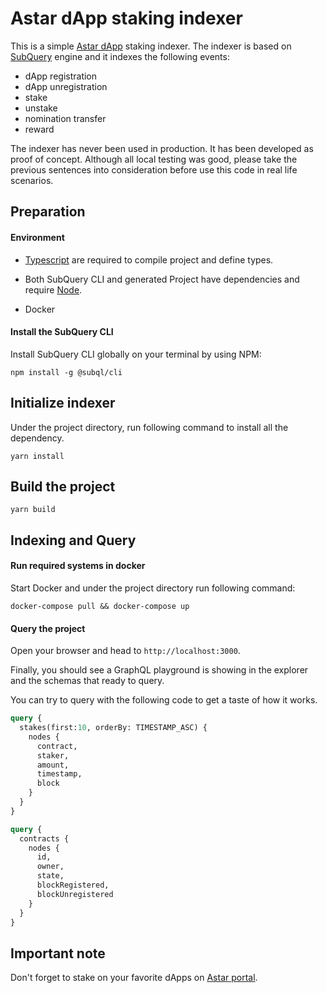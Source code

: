 # Astar dApp staking indexer

This is a simple [Astar dApp](https://docs.astar.network/docs/dapp-staking/) staking indexer. The indexer is based on [SubQuery](https://academy.subquery.network/) engine and it indexes the following events:
  - dApp registration
  - dApp unregistration
  - stake
  - unstake
  - nomination transfer
  - reward

The indexer has never been used in production. It has been developed as proof of concept. Although all local testing was good, please take the previous sentences into consideration before use this code in real life scenarios.

## Preparation

#### Environment

- [Typescript](https://www.typescriptlang.org/) are required to compile project and define types.  

- Both SubQuery CLI and generated Project have dependencies and require [Node](https://nodejs.org/en/).
- Docker
     

#### Install the SubQuery CLI

Install SubQuery CLI globally on your terminal by using NPM:

```
npm install -g @subql/cli
```

## Initialize indexer

Under the project directory, run following command to install all the dependency.
```
yarn install
```

## Build the project

```
yarn build
```

## Indexing and Query

#### Run required systems in docker

Start Docker and under the project directory run following command:

```
docker-compose pull && docker-compose up
```
#### Query the project

Open your browser and head to `http://localhost:3000`.

Finally, you should see a GraphQL playground is showing in the explorer and the schemas that ready to query.

You can try to query with the following code to get a taste of how it works.

````graphql
query {
  stakes(first:10, orderBy: TIMESTAMP_ASC) {
    nodes {
      contract,
      staker,
      amount,
      timestamp,
      block
    }
  }
}
````

````graphql
query {
  contracts {
    nodes {
      id,
      owner,
      state,
      blockRegistered,
      blockUnregistered
    }
  }
}
````

## Important note

Don't forget to stake on your favorite dApps on [Astar portal](https://portal.astar.network/astar/dapp-staking/discover).
